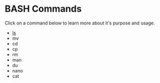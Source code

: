 # BASH Commands

Click on a command below to learn more about it's purpose and usage.

* [ls](ls.md)
* mv
* cd
* cp
* rm
* man
* du
* nano
* cat
